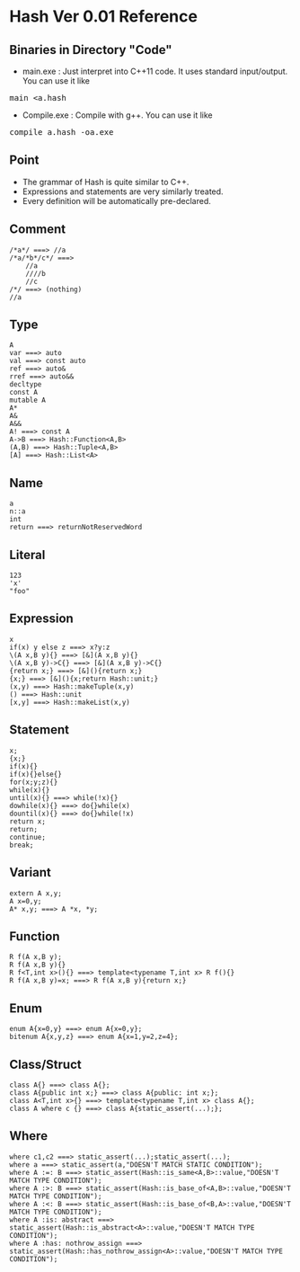# Hash Ver 0.01 Reference

## Binaries in Directory "Code"

* main.exe : Just interpret into C++11 code. It uses standard input/output. You can use it like
<pre>main &lt;a.hash</pre>

* Compile.exe : Compile with g++. You can use it like
<pre>compile a.hash -oa.exe</pre>

## Point

* The grammar of Hash is quite similar to C++.
* Expressions and statements are very similarly treated.
* Every definition will be automatically pre-declared.

## Comment

	/*a*/ ===> //a
	/*a/*b*/c*/ ===>
		//a
		////b
		//c
	/*/ ===> (nothing)
	//a

## Type

	A
	var ===> auto
	val ===> const auto
	ref ===> auto&
	rref ===> auto&&
	decltype
	const A
	mutable A
	A*
	A&
	A&&
	A! ===> const A
	A->B ===> Hash::Function<A,B>
	(A,B) ===> Hash::Tuple<A,B>
	[A] ===> Hash::List<A>


## Name

	a
	n::a
	int
	return ===> returnNotReservedWord


## Literal

	123
	'x'
	"foo"


## Expression

	x
	if(x) y else z ===> x?y:z
	\(A x,B y){} ===> [&](A x,B y){}
	\(A x,B y)->C{} ===> [&](A x,B y)->C{}
	{return x;} ===> [&](){return x;}
	{x;} ===> [&](){x;return Hash::unit;}
	(x,y) ===> Hash::makeTuple(x,y)
	() ===> Hash::unit
	[x,y] ===> Hash::makeList(x,y)


## Statement

	x;
	{x;}
	if(x){}
	if(x){}else{}
	for(x;y;z){}
	while(x){}
	until(x){} ===> while(!x){}
	dowhile(x){} ===> do{}while(x)
	dountil(x){} ===> do{}while(!x)
	return x;
	return;
	continue;
	break;


## Variant

	extern A x,y;
	A x=0,y;
	A* x,y; ===> A *x, *y;


## Function

	R f(A x,B y);
	R f(A x,B y){}
	R f<T,int x>(){} ===> template<typename T,int x> R f(){}
	R f(A x,B y)=x; ===> R f(A x,B y){return x;}


## Enum

	enum A{x=0,y} ===> enum A{x=0,y};
	bitenum A{x,y,z} ===> enum A{x=1,y=2,z=4};


## Class/Struct

	class A{} ===> class A{};
	class A{public int x;} ===> class A{public: int x;};
	class A<T,int x>{} ===> template<typename T,int x> class A{};
	class A where c {} ===> class A{static_assert(...);};


## Where

	where c1,c2 ===> static_assert(...);static_assert(...);
	where a ===> static_assert(a,"DOESN'T MATCH STATIC CONDITION");
	where A :=: B ===> static_assert(Hash::is_same<A,B>::value,"DOESN'T MATCH TYPE CONDITION");
	where A :>: B ===> static_assert(Hash::is_base_of<A,B>::value,"DOESN'T MATCH TYPE CONDITION");
	where A :<: B ===> static_assert(Hash::is_base_of<B,A>::value,"DOESN'T MATCH TYPE CONDITION");
	where A :is: abstract ===> static_assert(Hash::is_abstract<A>::value,"DOESN'T MATCH TYPE CONDITION");
	where A :has: nothrow_assign ===> static_assert(Hash::has_nothrow_assign<A>::value,"DOESN'T MATCH TYPE CONDITION");

